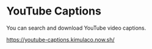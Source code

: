 # YouTube Captions

You can search and download YouTube video captions.

https://youtube-captions.kimulaco.now.sh/
